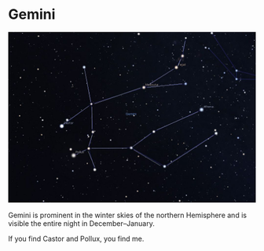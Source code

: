 # Gemini

![Gemini](doc/gemini.jpg)

Gemini is prominent in the winter skies of the northern Hemisphere and is visible the entire night in December–January.

If you find Castor and Pollux, you find me.

